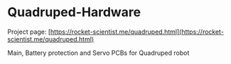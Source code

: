 # Quadruped-Hardware

Project page: [https://rocket-scientist.me/quadruped.html](https://rocket-scientist.me/quadruped.html)

Main, Battery protection and Servo PCBs for Quadruped robot
